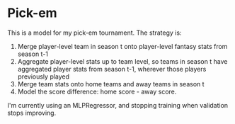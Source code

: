 # Pick-em

This is a model for my pick-em tournament. The strategy is:

1. Merge player-level team in season t onto player-level fantasy stats from season t-1
2. Aggregate player-level stats up to team level, so teams in season t have aggregated player stats from season t-1, wherever those players previously played
3. Merge team stats onto home teams and away teams in season t
4. Model the score difference: home score - away score. 

I'm currently using an MLPRegressor, and stopping training when validation stops improving.